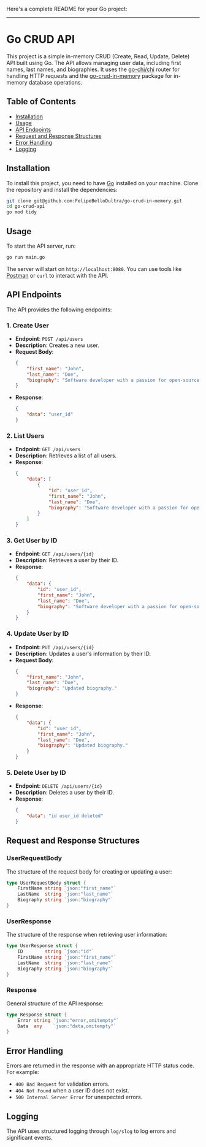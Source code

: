 Here's a complete README for your Go project:

---

# Go CRUD API

This project is a simple in-memory CRUD (Create, Read, Update, Delete) API built using Go. The API allows managing user data, including first names, last names, and biographies. It uses the [go-chi/chi](https://github.com/go-chi/chi) router for handling HTTP requests and the [go-crud-in-memory](https://github.com/FelipeBelloDultra/go-crud-in-memory) package for in-memory database operations.

## Table of Contents

-   [Installation](#installation)
-   [Usage](#usage)
-   [API Endpoints](#api-endpoints)
-   [Request and Response Structures](#request-and-response-structures)
-   [Error Handling](#error-handling)
-   [Logging](#logging)

## Installation

To install this project, you need to have [Go](https://go.dev/doc/install) installed on your machine. Clone the repository and install the dependencies:

```bash
git clone git@github.com:FelipeBelloDultra/go-crud-in-memory.git
cd go-crud-api
go mod tidy
```

## Usage

To start the API server, run:

```bash
go run main.go
```

The server will start on `http://localhost:8080`. You can use tools like [Postman](https://www.postman.com/) or `curl` to interact with the API.

## API Endpoints

The API provides the following endpoints:

### 1. Create User

-   **Endpoint**: `POST /api/users`
-   **Description**: Creates a new user.
-   **Request Body**:
    ```json
    {
        "first_name": "John",
        "last_name": "Doe",
        "biography": "Software developer with a passion for open-source."
    }
    ```
-   **Response**:
    ```json
    {
        "data": "user_id"
    }
    ```

### 2. List Users

-   **Endpoint**: `GET /api/users`
-   **Description**: Retrieves a list of all users.
-   **Response**:
    ```json
    {
        "data": [
            {
                "id": "user_id",
                "first_name": "John",
                "last_name": "Doe",
                "biography": "Software developer with a passion for open-source."
            }
        ]
    }
    ```

### 3. Get User by ID

-   **Endpoint**: `GET /api/users/{id}`
-   **Description**: Retrieves a user by their ID.
-   **Response**:
    ```json
    {
        "data": {
            "id": "user_id",
            "first_name": "John",
            "last_name": "Doe",
            "biography": "Software developer with a passion for open-source."
        }
    }
    ```

### 4. Update User by ID

-   **Endpoint**: `PUT /api/users/{id}`
-   **Description**: Updates a user's information by their ID.
-   **Request Body**:
    ```json
    {
        "first_name": "John",
        "last_name": "Doe",
        "biography": "Updated biography."
    }
    ```
-   **Response**:
    ```json
    {
        "data": {
            "id": "user_id",
            "first_name": "John",
            "last_name": "Doe",
            "biography": "Updated biography."
        }
    }
    ```

### 5. Delete User by ID

-   **Endpoint**: `DELETE /api/users/{id}`
-   **Description**: Deletes a user by their ID.
-   **Response**:
    ```json
    {
        "data": "id user_id deleted"
    }
    ```

## Request and Response Structures

### UserRequestBody

The structure of the request body for creating or updating a user:

```go
type UserRequestBody struct {
    FirstName string `json:"first_name"`
    LastName  string `json:"last_name"`
    Biography string `json:"biography"`
}
```

### UserResponse

The structure of the response when retrieving user information:

```go
type UserResponse struct {
    ID        string `json:"id"`
    FirstName string `json:"first_name"`
    LastName  string `json:"last_name"`
    Biography string `json:"biography"`
}
```

### Response

General structure of the API response:

```go
type Response struct {
    Error string `json:"error,omitempty"`
    Data  any    `json:"data,omitempty"`
}
```

## Error Handling

Errors are returned in the response with an appropriate HTTP status code. For example:

-   `400 Bad Request` for validation errors.
-   `404 Not Found` when a user ID does not exist.
-   `500 Internal Server Error` for unexpected errors.

## Logging

The API uses structured logging through `log/slog` to log errors and significant events.
